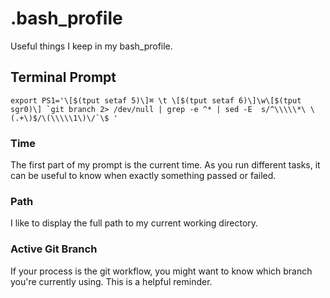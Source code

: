 # .bash_profile
Useful things I keep in my bash_profile.

## Terminal Prompt

```
export PS1='\[$(tput setaf 5)\]⌘ \t \[$(tput setaf 6)\]\w\[$(tput sgr0)\] `git branch 2> /dev/null | grep -e ^* | sed -E  s/^\\\\\*\ \(.+\)$/\(\\\\\1\)\/`\$ '
```

### Time

The first part of my prompt is the current time. As you run different tasks, it can be useful to know when exactly something passed or failed.

### Path

I like to display the full path to my current working directory.

### Active Git Branch

If your process is the git workflow, you might want to know which branch you're currently using. This is a helpful reminder.